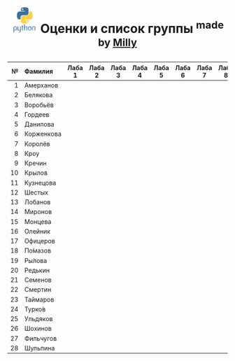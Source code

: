 <div id="header" align="center">
  <div id="main">
<h1> <img src="https://github.com/devicons/devicon/blob/master/icons/python/python-original-wordmark.svg"  title="Python" alt="Python" width="60" height="60"/> Оценки и список группы <sup> made by <a href="https://github.com/Lyric-Meow/">Milly</a> </sup> </h1>
  </div>

| **№**	| **Фамилия**  	| **Лаба 1** 	| **Лаба 2** 	| **Лаба 3** 	| **Лаба 4** 	| **Лаба 5** 	| **Лаба 6** 	| **Лаба 7** 	| **Лаба 8** 	| **Лаба 9** 	| **Лаба 10** |
|------:	|:--------------|:----------:	|:----------:	|:----------:	|:----------:	|:----------:	|:----------:	|:----------:	|:----------:	|:----------:	|:----------:	|
|     1 	| Амерханов     |            	|            	|            	|            	|            	|            	|            	|            	|            	|            	|
|     2 	| Белякова     	|            	|            	|            	|            	|            	|            	|            	|            	|            	|            	|
|     3 	| Воробьёв     	|            	|            	|            	|            	|            	|            	|            	|            	|            	|            	|
|     4 	| Гордеев      	|            	|            	|            	|            	|            	|            	|            	|            	|            	|            	|
|     5 	| Данилова     	|            	|            	|            	|            	|            	|            	|            	|            	|            	|            	|
|     6 	| Корженкова   	|            	|            	|            	|            	|            	|            	|            	|            	|            	|            	|
|     7 	| Королёв      	|            	|            	|            	|            	|            	|            	|            	|            	|            	|            	|
|     8 	| Кроу         	|            	|            	|            	|            	|            	|            	|            	|            	|            	|            	|
|     9 	| Кречин       	|            	|            	|            	|            	|            	|            	|            	|            	|            	|            	|
|    10 	| Крылов       	|            	|            	|            	|            	|            	|            	|            	|            	|            	|            	|
|    11 	| Кузнецова    	|            	|            	|            	|            	|            	|            	|            	|            	|            	|            	|
|    12 	| Шестых       	|            	|            	|            	|            	|            	|            	|            	|            	|            	|            	|
|    13 	| Лобанов      	|            	|            	|            	|            	|            	|            	|            	|            	|            	|            	|
|    14 	| Миронов      	|            	|            	|            	|            	|            	|            	|            	|            	|            	|            	|
|    15 	| Монцева      	|            	|            	|            	|            	|            	|            	|            	|            	|            	|            	|
|    16 	| Олейник      	|            	|            	|            	|            	|            	|            	|            	|            	|            	|            	|
|    17 	| Офицеров    	|            	|            	|            	|            	|            	|            	|            	|            	|            	|            	|
|    18 	| По́мазов       |            	|            	|            	|            	|            	|            	|            	|            	|            	|            	|
|    19 	| Ры́лова        	|            	|            	|            	|            	|            	|            	|            	|            	|            	|            	|
|    20 	| Редькин      	|            	|            	|            	|            	|            	|            	|            	|            	|            	|            	|
|    21 	| Семенов      	|            	|            	|            	|            	|            	|            	|            	|            	|            	|            	|
|    22 	| Смертин      	|            	|            	|            	|            	|            	|            	|            	|            	|            	|            	|
|    23 	| Таймаров     	|            	|            	|            	|            	|            	|            	|            	|            	|            	|            	|
|    24 	| Турко́в        |           	|            	|            	|            	|            	|            	|            	|            	|            	|            	|
|    25 	| Ульдяков     	|            	|            	|            	|            	|            	|            	|            	|            	|            	|            	|
|    26 	| Шохинов      	|            	|            	|            	|            	|            	|            	|            	|            	|            	|            	|
|    27 	| Фильчугов 	|            	|            	|            	|            	|            	|            	|            	|            	|            	|            	|
|    28 	| Шульпина     	|            	|            	|            	|            	|            	|            	|            	|            	|            	|            	|

</div>

